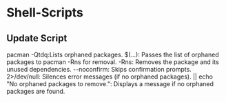 # Shell-Scripts

## Update Script

pacman -Qtdq:Lists orphaned packages.
$(...): Passes the list of orphaned packages to pacman -Rns for removal.
-Rns: Removes the package and its unused dependencies.
--noconfirm: Skips confirmation prompts.
2>/dev/null: Silences error messages (if no orphaned packages).
|| echo "No orphaned packages to remove.": Displays a message if no orphaned packages are found.

